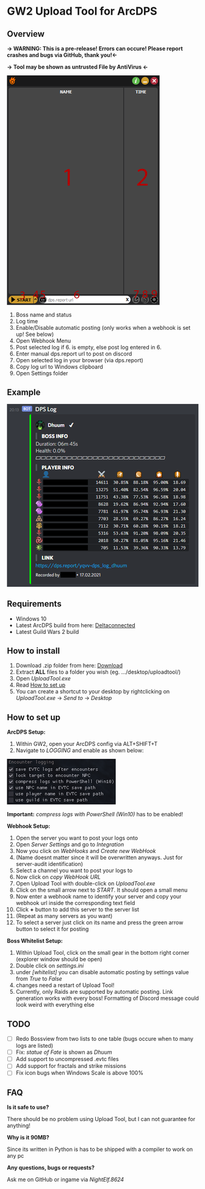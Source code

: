 # GW2 Upload Tool for ArcDPS

## Overview
**-> WARNING: This is a pre-release! Errors can occure! Please report crashes and bugs via GitHub, thank you!<-**

**-> Tool may be shown as untrusted File by AntiVirus <-**

![Overview](/images/overview.png)

1. Boss name and status
2. Log time
3. Enable/Disable automatic posting (only works when a webhook is set up! See below)
4. Open Webhook Menu
5. Post selected log if 6. is empty, else post log entered in 6.
6. Enter manual dps.report url to post on discord
7. Open selected log in your browser (via dps.report)
8. Copy log url to Windows clipboard
9. Open Settings folder

## Example
![Discord Example](/images/discord.png)

## Requirements
* Windows 10
* Latest ArcDPS build from here: [Deltaconnected](https://www.deltaconnected.com/arcdps/x64/)
* Latest Guild Wars 2 build
## How to install
1. Download .zip folder from here: [Download](https://github.com/Jatzelberger/gw2-upload-tool/releases)
2. Extract **ALL** files to a folder you wish (eg. .../desktop/uploadtool/)
3. Open _UploadTool.exe_
4. Read [How to set up](https://github.com/Jatzelberger/gw2-upload-tool#how-to-set-up)
5. You can create a shortcut to your desktop by rightclicking on _UploadTool.exe_ -> _Send to_ -> _Desktop_
## How to set up
**ArcDPS Setup:**
1. Within GW2, open your ArcDPS config via ALT+SHIFT+T
2. Navigate to _LOGGING_ and enable as shown below:

![LOGGING Settings](/images/logging_settings.png)

**Important:** _compress logs with PowerShell (Win10)_ has to be enabled!

**Webhook Setup:**
1. Open the server you want to post your logs onto
2. Open _Server Settings_ and go to _Integration_
3. Now you click on _WebHooks_ and _Create new WebHook_
4. (Name doesnt matter since it will be overwritten anyways. Just for server-audit identification)
5. Select a channel you want to post your logs to
6. Now click on _copy WebHook URL_
7. Open Upload Tool with double-click on _UploadTool.exe_
8. Click on the small arrow next to _START_. It should open a small menu
9. Now enter a webhook name to identify your server and copy your webhook url inside the corresponding text field
10. Click **+** button to add this server to the server list
11. (Repeat as many servers as you want)
12. To select a server just click on its name and press the green arrow button to select it for posting

**Boss Whitelist Setup:**
1. Within Upload Tool, click on the small gear in the bottom right corner (explorer window should be open)
2. Double click on _settings.ini_
3. under _[whitelist]_ you can disable automatic posting by settings value from _True_ to _False_
4. changes need a restart of Upload Tool!
5. Currently, only Raids are supported by automatic posting. Link generation works with every boss! Formatting of Discord message could look weird with everything else

## TODO
- [ ] Redo Bossview from two lists to one table (bugs occure when to many logs are listed)
- [ ] Fix: _statue of Fate_ is shown as _Dhuum_
- [ ] Add support to uncompressed .evtc files
- [ ] Add support for fractals and strike missions
- [ ] Fix icon bugs when Windows Scale is above 100%

## FAQ
**Is it safe to use?**

There should be no problem using Upload Tool, but I can not guarantee for anything!


**Why is it 90MB?**

Since its written in Python is has to be shipped with a compiler to work on any pc


**Any questions, bugs or requests?**

Ask me on GitHub or ingame via _NightElf.8624_
